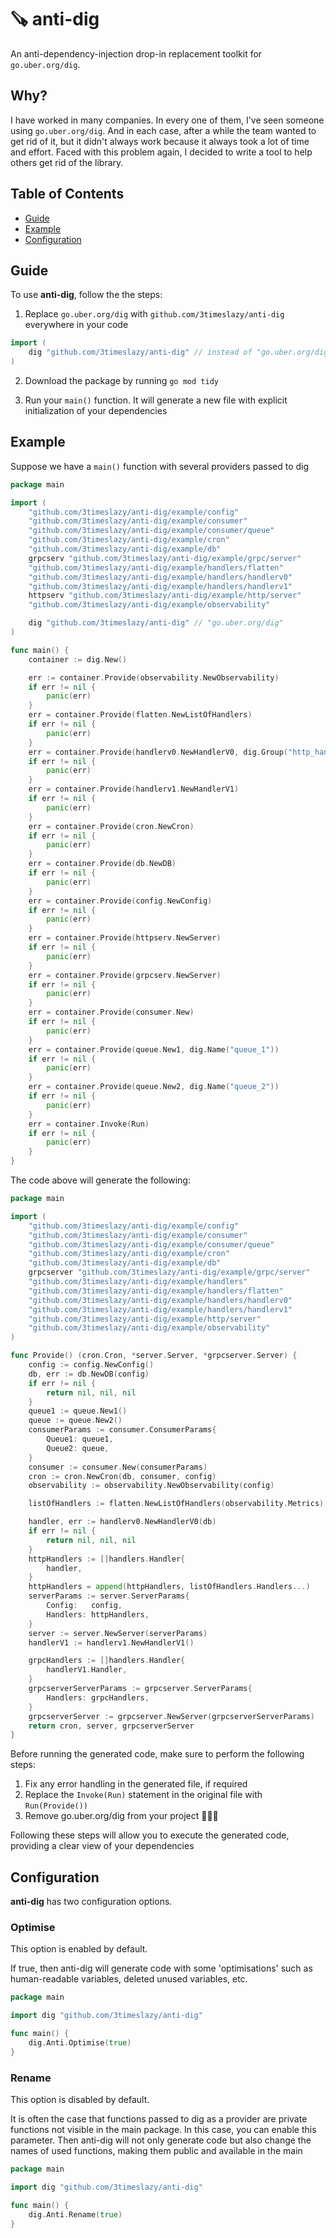 # :carpentry_saw: anti-dig

An anti-dependency-injection drop-in replacement toolkit for `go.uber.org/dig`.

## Why?

I have worked in many companies. In every one of them, I've seen someone using `go.uber.org/dig`. And in each case, after a while the team wanted to get rid of it, but it didn't always work because it always took a lot of time and effort. Faced with this problem again, I decided to write a tool to help others get rid of the library.

## Table of Contents

* [Guide](#guide)
* [Example](#example)
* [Configuration](#configuration)

## Guide

To use **anti-dig**, follow the the steps:

1. Replace `go.uber.org/dig` with `github.com/3timeslazy/anti-dig` everywhere in your code


```go
import (
    dig "github.com/3timeslazy/anti-dig" // instead of "go.uber.org/dig"
)
```

2. Download the package by running `go mod tidy`

3. Run your `main()` function. It will generate a new file with explicit initialization of your dependencies

## Example

Suppose we have a `main()` function with several providers passed to dig
```go
package main

import (
	"github.com/3timeslazy/anti-dig/example/config"
	"github.com/3timeslazy/anti-dig/example/consumer"
	"github.com/3timeslazy/anti-dig/example/consumer/queue"
	"github.com/3timeslazy/anti-dig/example/cron"
	"github.com/3timeslazy/anti-dig/example/db"
	grpcserv "github.com/3timeslazy/anti-dig/example/grpc/server"
	"github.com/3timeslazy/anti-dig/example/handlers/flatten"
	"github.com/3timeslazy/anti-dig/example/handlers/handlerv0"
	"github.com/3timeslazy/anti-dig/example/handlers/handlerv1"
	httpserv "github.com/3timeslazy/anti-dig/example/http/server"
	"github.com/3timeslazy/anti-dig/example/observability"

 	dig "github.com/3timeslazy/anti-dig" // "go.uber.org/dig"
)

func main() {
	container := dig.New()

	err := container.Provide(observability.NewObservability)
	if err != nil {
		panic(err)
	}
	err = container.Provide(flatten.NewListOfHandlers)
	if err != nil {
		panic(err)
	}
	err = container.Provide(handlerv0.NewHandlerV0, dig.Group("http_handlers"))
	if err != nil {
		panic(err)
	}
	err = container.Provide(handlerv1.NewHandlerV1)
	if err != nil {
		panic(err)
	}
	err = container.Provide(cron.NewCron)
	if err != nil {
		panic(err)
	}
	err = container.Provide(db.NewDB)
	if err != nil {
		panic(err)
	}
	err = container.Provide(config.NewConfig)
	if err != nil {
		panic(err)
	}
	err = container.Provide(httpserv.NewServer)
	if err != nil {
		panic(err)
	}
	err = container.Provide(grpcserv.NewServer)
	if err != nil {
		panic(err)
	}
	err = container.Provide(consumer.New)
	if err != nil {
		panic(err)
	}
	err = container.Provide(queue.New1, dig.Name("queue_1"))
	if err != nil {
		panic(err)
	}
	err = container.Provide(queue.New2, dig.Name("queue_2"))
	if err != nil {
		panic(err)
	}
	err = container.Invoke(Run)
	if err != nil {
		panic(err)
	}
}
```

The code above will generate the following:
```go
package main

import (
	"github.com/3timeslazy/anti-dig/example/config"
	"github.com/3timeslazy/anti-dig/example/consumer"
	"github.com/3timeslazy/anti-dig/example/consumer/queue"
	"github.com/3timeslazy/anti-dig/example/cron"
	"github.com/3timeslazy/anti-dig/example/db"
	grpcserver "github.com/3timeslazy/anti-dig/example/grpc/server"
	"github.com/3timeslazy/anti-dig/example/handlers"
	"github.com/3timeslazy/anti-dig/example/handlers/flatten"
	"github.com/3timeslazy/anti-dig/example/handlers/handlerv0"
	"github.com/3timeslazy/anti-dig/example/handlers/handlerv1"
	"github.com/3timeslazy/anti-dig/example/http/server"
	"github.com/3timeslazy/anti-dig/example/observability"
)

func Provide() (cron.Cron, *server.Server, *grpcserver.Server) {
	config := config.NewConfig()
	db, err := db.NewDB(config)
	if err != nil {
		return nil, nil, nil
	}
	queue1 := queue.New1()
	queue := queue.New2()
	consumerParams := consumer.ConsumerParams{
		Queue1: queue1,
		Queue2: queue,
	}
	consumer := consumer.New(consumerParams)
	cron := cron.NewCron(db, consumer, config)
	observability := observability.NewObservability(config)

	listOfHandlers := flatten.NewListOfHandlers(observability.Metrics)

	handler, err := handlerv0.NewHandlerV0(db)
	if err != nil {
		return nil, nil, nil
	}
	httpHandlers := []handlers.Handler{
		handler,
	}
	httpHandlers = append(httpHandlers, listOfHandlers.Handlers...)
	serverParams := server.ServerParams{
		Config:   config,
		Handlers: httpHandlers,
	}
	server := server.NewServer(serverParams)
	handlerV1 := handlerv1.NewHandlerV1()

	grpcHandlers := []handlers.Handler{
		handlerV1.Handler,
	}
	grpcserverServerParams := grpcserver.ServerParams{
		Handlers: grpcHandlers,
	}
	grpcserverServer := grpcserver.NewServer(grpcserverServerParams)
	return cron, server, grpcserverServer
}
```

Before running the generated code, make sure to perform the following steps:
1. Fix any error handling in the generated file, if required
2. Replace the `Invoke(Run)` statement in the original file with `Run(Provide())`
3. Remove go.uber.org/dig from your project 🥳🥳🥳 

Following these steps will allow you to execute the generated code, providing a clear view of your dependencies

## Configuration

**anti-dig** has two configuration options.

### Optimise

This option is enabled by default. 

If true, then anti-dig will generate code with some 'optimisations' such as human-readable variables, deleted unused variables, etc.

```go
package main

import dig "github.com/3timeslazy/anti-dig"

func main() {
	dig.Anti.Optimise(true)
}
```

### Rename

This option is disabled by default. 

It is often the case that functions passed to dig as a provider are private functions not visible in the main package. In this case, you can enable this parameter. Then anti-dig will not only generate code but also change the names of used functions, making them public and available in the main

```go
package main

import dig "github.com/3timeslazy/anti-dig"

func main() {
	dig.Anti.Rename(true)
}
```

